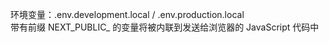 环境变量：.env.development.local / .env.production.local  
带有前缀 NEXT_PUBLIC_ 的变量将被内联到发送给浏览器的 JavaScript 代码中
